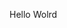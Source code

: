 Hello Wolrd























































































































































































































































































































































































































































































































































































































































































































































































































































































































































































































































































































































































































































































































































































































































































































































































































































































































































































































































































































































































































































































































































































































































































































































































































































































































































































































































































































































































































































































































































































































































































































































































































































































































































































































































































































































































































































































































































































































































































































































































































































































































































































































































































































